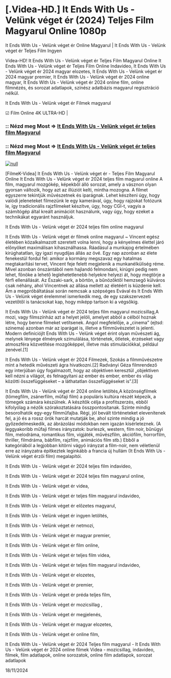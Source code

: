 # [.Videa-HD.] It Ends With Us - Velünk véget ér (2024) Teljes Film Magyarul Online 1080p

It Ends With Us - Velünk véget ér Online Magyarul | It Ends With Us - Velünk véget ér Teljes Film Ingyen

Videa-HD! It Ends With Us - Velünk véget ér Teljes Film Magyarul Online It Ends With Us - Velünk véget ér Teljes Film Online Indavideo, It Ends With Us - Velünk véget ér 2024 magyar elozetes, It Ends With Us - Velünk véget ér 2024 magyar premier, It Ends With Us - Velünk véget ér 2024 online magyar, It Ends With Us - Velünk véget ér 2024 online film, online filmnézés, és sorozat adatlapok, színész adatbázis magyarul regisztráció nélkül.

It Ends With Us - Velünk véget ér Filmek magyarul

☑ Film Online 4K ULTRA-HD |

### :: Nézd meg Most => [It Ends With Us - Velünk véget ér teljes film Magyarul](https://t.co/2HzFSqHSOJ)

### :: Nézd meg Most => [It Ends With Us - Velünk véget ér teljes film Magyarul](https://t.co/2HzFSqHSOJ)

[![null](https://static.wixstatic.com/media/855a25_043b5abeb4ae4d35ac003198e7fe56ed~mv2.gif)](https://t.co/2HzFSqHSOJ)

[FilmeK-Videa] It Ends With Us - Velünk véget ér - Teljes Film Magyarul Online It Ends With Us - Velünk véget ér 2024 teljes film magyarul online A film, magyarul mozgókép, képekből álló sorozat, amely a vásznon olyan gyorsan változik, hogy azt az illúziót kelti, mintha mozogna. A filmet egyszerre tekintjük művészetnek és iparágnak. Lehet készíteni úgy, hogy valódi jeleneteket filmezünk le egy kamerával, úgy, hogy rajzokat fotózunk le, így tradicionális rajzfilmeket készítve, úgy, hogy CGI-t, vagyis a számítógép által kreált animációt használunk, vagy úgy, hogy ezeket a technikákat egyaránt használjuk.

It Ends With Us - Velünk véget ér 2024 teljes film online magyarul

It Ends With Us - Velünk véget ér filmek online magyarul ~ Vincent egész életében közalkalmazott szeretett volna lenni, hogy a kényelmes élettel járó előnyöket maximálisan kihasználhassa. Ráadásul a munkajog értelmében kirúghatatlan, így igazi nyugdíjas állás az övé. Egy nap azonban az élete fenekestül fordul fel: amikor a kormány megszavaz egy hatalmas megtakarítási tervet, Vincent feje felett megjelenik a munkanélküliség réme. Mivel azonban önszántából nem hajlandó felmondani, kirúgni pedig nem lehet, főnöke a lehető leglehetetlenebb helyekre helyezi át, hogy megtörje a férfi ellenállását. Az Északi-sark, a börtön, a bűnözőktől hemzsegő külváros csak néhány, ahol Vincentnek az állása mellett az életéért is küzdenie kell. Ám a megpróbáltatásai során nemcsak a szépséges Evával és It Ends With Us - Velünk véget érelemmel ismerkedik meg, de egy szakszervezeti vezetőtől is tanácsokat kap, hogy miképp tartson ki a végsőkig.

It Ends With Us - Velünk véget ér 2024 teljes film magyarul mozicsillag,A mozi, vagy filmszínház azt a helyet jelöli, amelyet abból a célból hoznak létre, hogy benne filmeket vetítsenek. Angol megfelelője, a „cinema” (ejtsd: szinema) azonban már az iparágat is, illetve a filmművészetet is jelenti. Modern definíciójIt Ends With Us - Velünk véget érint olyan művészeti ág, melynek lényege élmények szimulálása, történetek, ötletek, érzéseket vagy atmoszféra közvetítése mozgóképpel, illetve más stimulációkkal, például zenével.[1]

It Ends With Us - Velünk véget ér 2024 Filmezek, Szokás a filmművészetre mint a hetedik művészeti ágra hivatkozni.[2] Radványi Géza filmrendező egy interjúban úgy fogalmazott, hogy az objektíven keresztül „objektíven kell nézni a világot, és felnagyítani az ember és ember, ember és világ közötti összefüggéseket – a láthatatlan összefüggéseket is”.[3]

It Ends With Us - Velünk véget ér 2024 online letöltés,A közönségfilmek (tömegfilm, zsánerfilm, műfaji film) a populáris kultúra részét képezik, a tömegek számára készülnek. A készítők célja a profitszerzés, ebből kifolyólag a nézők szórakoztatására összpontosítanak. Szinte mindig besorolhatók egy-egy filmműfajba. Régi, jól bevált történeteket elevenítenek fel, a jó és a rossz örök harcát mutatják be, ahol szinte mindig a jó győzedelmeskedik, az ábrázolási módokban nem igazán kísérleteznek. (A leggyakoribb műfaji filmes irányzatok: burleszk, western, film noir, bűnügyi film, melodráma, romantikus film, vígjáték, művészfilm, akciófilm, horrorfilm, thriller, filmdráma, bábfilm, rajzfilm, animációs film stb.) Ebből a kategóriából a legjobban kitörni vágyó irányzat a film-noir, nem véletlenül erre az irányzatra építkeztek leginkább a francia új hullám (It Ends With Us - Velünk véget érzői film) megalapítói.

It Ends With Us - Velünk véget ér 2024 teljes film indavideo,

It Ends With Us - Velünk véget ér 2024 teljes film magyarul online,

It Ends With Us - Velünk véget ér videa,

It Ends With Us - Velünk véget ér teljes film magyarul indavideo,

It Ends With Us - Velünk véget ér előzetes magyarul,

It Ends With Us - Velünk véget ér ingyen letöltés,

It Ends With Us - Velünk véget ér netmozi,

It Ends With Us - Velünk véget ér magyar premier,

It Ends With Us - Velünk véget ér film online,

It Ends With Us - Velünk véget ér teljes film videa,

It Ends With Us - Velünk véget ér teljes film magyarul indavideo,

It Ends With Us - Velünk véget ér elozetes,

It Ends With Us - Velünk véget ér premier,

It Ends With Us - Velünk véget ér préda teljes film,

It Ends With Us - Velünk véget ér mozicsillag ,

It Ends With Us - Velünk véget ér megjelenés,

It Ends With Us - Velünk véget ér magyar elozetes,

It Ends With Us - Velünk véget ér online film,

It Ends With Us - Velünk véget ér 2024 Teljes film magyarul - It Ends With Us - Velünk véget ér 2024 online filmek Videa - mozicsillag, indavideo, filmek, film adatlapok, online sorozatok, online film adatlapok, sorozat adatlapok

18/11/2024
